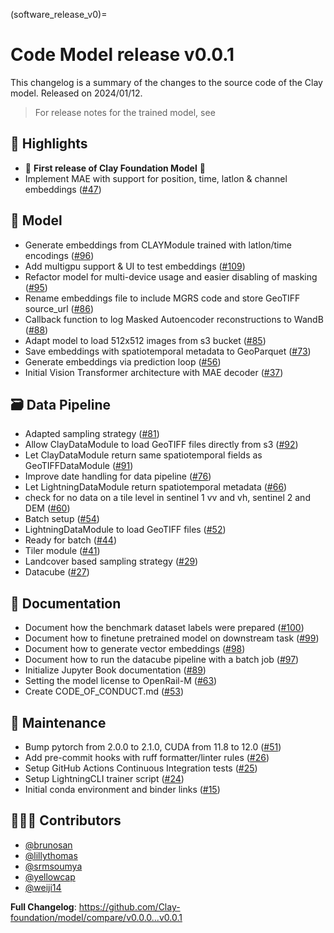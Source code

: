 (software_release_v0)=
# Code Model release v0.0.1

This changelog is a summary of the changes to the source code of the Clay model.
Released on 2024/01/12.

> For release notes for the trained model, see [](model_release)


## 💫 Highlights

* 🎉 **First release of Clay Foundation Model** 🎉
* Implement MAE with support for position, time, latlon & channel embeddings ([#47](https://github.com/Clay-foundation/model/pull/47))

## 🚀 Model

* Generate embeddings from CLAYModule trained with latlon/time encodings ([#96](https://github.com/Clay-foundation/model/pull/96))
* Add multigpu support & UI to test embeddings ([#109](https://github.com/Clay-foundation/model/pull/109))
* Refactor model for multi-device usage and easier disabling of masking ([#95](https://github.com/Clay-foundation/model/pull/95))
* Rename embeddings file to include MGRS code and store GeoTIFF source_url ([#86](https://github.com/Clay-foundation/model/pull/86))
* Callback function to log Masked Autoencoder reconstructions to WandB ([#88](https://github.com/Clay-foundation/model/pull/88))
* Adapt model to load 512x512 images from s3 bucket ([#85](https://github.com/Clay-foundation/model/pull/85))
* Save embeddings with spatiotemporal metadata to GeoParquet ([#73](https://github.com/Clay-foundation/model/pull/73))
* Generate embeddings via prediction loop ([#56](https://github.com/Clay-foundation/model/pull/56))
* Initial Vision Transformer architecture with MAE decoder ([#37](https://github.com/Clay-foundation/model/pull/37))

## 🗃️ Data Pipeline

* Adapted sampling strategy ([#81](https://github.com/Clay-foundation/model/pull/81))
* Allow ClayDataModule to load GeoTIFF files directly from s3 ([#92](https://github.com/Clay-foundation/model/pull/92))
* Let ClayDataModule return same spatiotemporal fields as GeoTIFFDataModule ([#91](https://github.com/Clay-foundation/model/pull/91))
* Improve date handling for data pipeline ([#76](https://github.com/Clay-foundation/model/pull/76))
* Let LightningDataModule return spatiotemporal metadata ([#66](https://github.com/Clay-foundation/model/pull/66))
* check for no data on a tile level in sentinel 1 vv and vh, sentinel 2 and DEM ([#60](https://github.com/Clay-foundation/model/pull/60))
* Batch setup ([#54](https://github.com/Clay-foundation/model/pull/54))
* LightningDataModule to load GeoTIFF files ([#52](https://github.com/Clay-foundation/model/pull/52))
* Ready for batch ([#44](https://github.com/Clay-foundation/model/pull/44))
* Tiler module ([#41](https://github.com/Clay-foundation/model/pull/41))
* Landcover based sampling strategy ([#29](https://github.com/Clay-foundation/model/pull/29))
* Datacube ([#27](https://github.com/Clay-foundation/model/pull/27))

## 📖 Documentation

* Document how the benchmark dataset labels were prepared ([#100](https://github.com/Clay-foundation/model/pull/100))
* Document how to finetune pretrained model on downstream task ([#99](https://github.com/Clay-foundation/model/pull/99))
* Document how to generate vector embeddings ([#98](https://github.com/Clay-foundation/model/pull/98))
* Document how to run the datacube pipeline with a batch job ([#97](https://github.com/Clay-foundation/model/pull/97))
* Initialize Jupyter Book documentation ([#89](https://github.com/Clay-foundation/model/pull/89))
* Setting the model license to OpenRail-M ([#63](https://github.com/Clay-foundation/model/pull/63))
* Create CODE_OF_CONDUCT.md ([#53](https://github.com/Clay-foundation/model/pull/53))

## 🧰 Maintenance

* Bump pytorch from 2.0.0 to 2.1.0, CUDA from 11.8 to 12.0 ([#51](https://github.com/Clay-foundation/model/pull/51))
* Add pre-commit hooks with ruff formatter/linter rules ([#26](https://github.com/Clay-foundation/model/pull/26))
* Setup GitHub Actions Continuous Integration tests ([#25](https://github.com/Clay-foundation/model/pull/25))
* Setup LightningCLI trainer script ([#24](https://github.com/Clay-foundation/model/pull/24))
* Initial conda environment and binder links ([#15](https://github.com/Clay-foundation/model/pull/15))

## 🧑‍🤝‍🧑 Contributors

* [@brunosan](https://github.com/brunosan)
* [@lillythomas](https://github.com/lillythomas)
* [@srmsoumya](https://github.com/srmsoumya)
* [@yellowcap](https://github.com/yellowcap)
* [@weiji14](https://github.com/weiji14)

**Full Changelog**: https://github.com/Clay-foundation/model/compare/v0.0.0...v0.0.1
